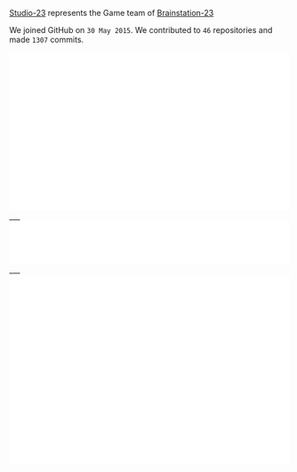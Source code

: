 [Studio-23](http://studio-23.xyz/)   represents the Game team of  [Brainstation-23](https://brainstation-23.com/) 

We joined GitHub on `30 May 2015`.
We contributed to `46` repositories and made `1307` commits.


<img src="https://github.com/Studio-23-xyz/.github/blob/main/.cache/base-pdf.svg">
___

<img src="https://github.com/Studio-23-xyz/.github/blob/main/.cache/languages-pdf.svg">
___

<img src="https://github.com/Studio-23-xyz/.github/blob/main/.cache/isocalendar.svg">


